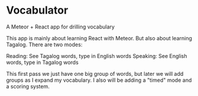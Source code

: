 # Vocabulator
A Meteor + React app for drilling vocabulary

This app is mainly about learning React with Meteor. But also about learning Tagalog. There are two modes:

Reading: See Tagalog words, type in English words
Speaking: See English words, type in Tagalog words

This first pass we just have one big group of words, but later we will add groups as I expand my vocabulary. I also
will be adding a "timed" mode and a scoring system.

